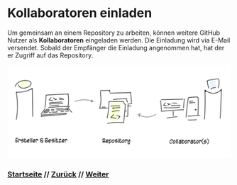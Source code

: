 # Kollaboratoren einladen

Um gemeinsam an einem Repository zu arbeiten, können weitere GitHub Nutzer als **Kollaboratoren** eingeladen werden. Die Einladung wird via E-Mail versendet. Sobald der Empfänger die Einladung angenommen hat, hat der er Zugriff auf das Repository.

[![Git-Workflow](./assets/images/git_collaborators.png)](./assets/images/git_collaborators.png)


### [Startseite](index.md) // [Zurück](tagging.md) // [Weiter](markdown.md)

